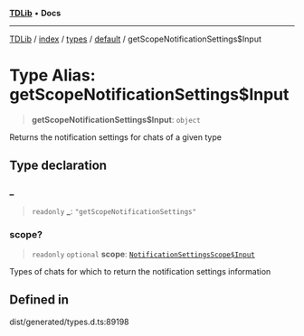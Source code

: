 [**TDLib**](../../../../../../README.md) • **Docs**

***

[TDLib](../../../../../../modules.md) / [index](../../../../../README.md) / [types](../../../README.md) / [default](../README.md) / getScopeNotificationSettings$Input

# Type Alias: getScopeNotificationSettings$Input

> **getScopeNotificationSettings$Input**: `object`

Returns the notification settings for chats of a given type

## Type declaration

### \_

> `readonly` **\_**: `"getScopeNotificationSettings"`

### scope?

> `readonly` `optional` **scope**: [`NotificationSettingsScope$Input`](NotificationSettingsScope$Input.md)

Types of chats for which to return the notification settings information

## Defined in

dist/generated/types.d.ts:89198
